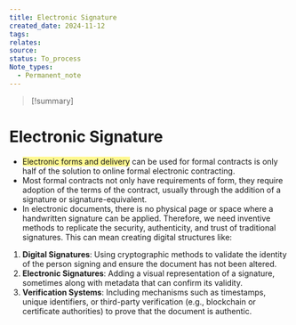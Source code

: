 ```yaml
---
title: Electronic Signature
created_date: 2024-11-12
tags: 
relates: 
source: 
status: To_process
Note_types:
  - Permanent_note
---
```

> [!summary]
> 

# Electronic Signature

- <span style="background:#fff88f">Electronic forms and delivery</span> can be used for formal contracts is only half of the solution to online formal electronic contracting.
- Most formal contracts not only have requirements of form, they require adoption of the terms of the contract, usually through the addition of a signature or signature-equivalent.
- In electronic documents, there is no physical page or space where a handwritten signature can be applied. Therefore, we need inventive methods to replicate the security, authenticity, and trust of traditional signatures. This can mean creating digital structures like:

1. **Digital Signatures**: Using cryptographic methods to validate the identity of the person signing and ensure the document has not been altered.
2. **Electronic Signatures**: Adding a visual representation of a signature, sometimes along with metadata that can confirm its validity.
3. **Verification Systems**: Including mechanisms such as timestamps, unique identifiers, or third-party verification (e.g., blockchain or certificate authorities) to prove that the document is authentic.

